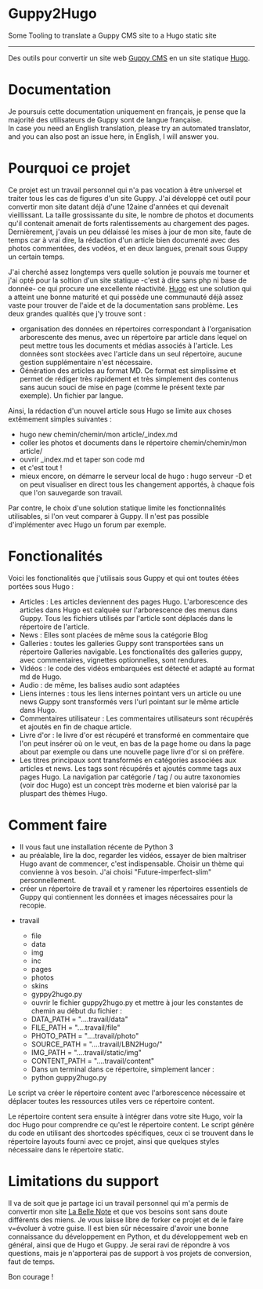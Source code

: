# Guppy2Hugo
Some Tooling to translate a Guppy CMS site to a Hugo static site
___
Des outils pour convertir un site web [Guppy CMS](https://www.freeguppy.org/) en un site statique [Hugo](https://gohugo.io/).

# Documentation
Je poursuis cette documentation uniquement en français, je pense que la majorité des utilisateurs de Guppy sont de langue française.  
In case you need an English translation, please try an automated translator, and you can also post an issue here, in English, I will answer you.

# Pourquoi ce projet
Ce projet est un travail personnel qui n'a pas vocation à être universel et traiter tous les cas de figures d'un site Guppy.
J'ai développé cet outil pour convertir mon site datant déjà d'une 12aine d'années et qui devenait vieillissant. La taille grossissante du site, le nombre de photos et documents qu'il contenait amenait de forts ralentissements au chargement des pages.
Dernièrement, j'avais un peu délaissé les mises à jour de mon site, faute de temps car à vrai dire, la rédaction d'un article bien documenté avec des photos commentées, des vodéos, et en deux langues, prenait sous Guppy un certain temps.


J'ai cherché assez longtemps vers quelle solution je pouvais me tourner et j'ai opté pour la soltion d'un site statique -c'est à dire sans php ni base de donnée- ce qui procure une excellente réactivité.
[Hugo](https://gohugo.io/) est une solution qui a atteint une bonne maturité et qui possède une communauté déjà assez vaste pour trouver de l'aide et de la documentation sans problème.
Les deux grandes qualités que j'y trouve sont :
- organisation des données en répertoires correspondant à l'organisation arborescente des menus, avec un répertoire par article dans lequel on peut mettre tous les documents et médias associés à l'article.
Les données sont stockées avec l'article dans un seul répertoire, aucune gestion supplémentaire n'est nécessaire.
- Génération des articles au format MD. Ce format est simplissime et permet de rédiger très rapidement et très simplement des contenus sans aucun souci de mise en page (comme le présent texte par exemple). Un fichier par langue.

Ainsi, la rédaction d'un nouvel article sous Hugo se limite aux choses extêmement simples suivantes :
- hugo new chemin/chemin/mon article/_index.md
- coller les photos et documents dans le répertoire chemin/chemin/mon article/
- ouvrir _index.md et taper son code md
- et c'est tout !
- mieux encore, on démarre le serveur local de hugo : hugo serveur -D
et on peut visualiser en direct tous les changement apportés, à chaque fois que l'on sauvegarde son travail.

Par contre, le choix d'une solution statique limite les fonctionnalités utilisables, si l'on veut comparer à Guppy. Il n'est pas possible d'implémenter avec Hugo un forum par exemple.
# Fonctionalités
Voici les fonctionalités que j'utilisais sous Guppy et qui ont toutes étées portées sous Hugo :
- Articles : Les articles deviennent des pages Hugo. L'arborescence des articles dans Hugo est calquée sur l'arborescence des menus dans Guppy.
Tous les fichiers utilisés par l'article sont déplacés dans le répertoire de l'article.
- News : Elles sont placées de même sous la catégorie Blog
- Galleries : toutes les galleries Guppy sont transportées sans un répertoire Galleries navigable. Les fonctionalités des galleries guppy, avec commentaires, vignettes optionnelles, sont rendures.
- Vidéos : le code des vidéos embarquées est détecté et adapté au format md de Hugo.
- Audio : de même, les balises audio sont adaptées
- Liens internes : tous les liens internes pointant vers un article ou une news Guppy sont transformés vers l'url pointant sur le même article dans Hugo.
- Commentaires utilisateur : Les commentaires utilisateurs sont récupérés et ajoutés en fin de chaque article. 
- Livre d'or : le livre d'or est récupéré et transformé en commentaire que l'on peut insérer où on le veut, en bas de la page home ou dans la page about par exemple ou dans une nouvelle page livre d'or si on préfère.
- Les titres principaux sont transformés en catégories associées aux articles et news. Les tags sont récupérés et ajoutés comme tags aux pages Hugo.
La navigation par catégorie / tag / ou autre taxonomies (voir doc Hugo) est un concept très moderne et bien valorisé par la pluspart des thèmes Hugo.

# Comment faire
- Il vous faut une installation récente de Python 3
- au préalable, lire la doc, regarder les vidéos, essayer de bien maîtriser Hugo avant de commencer, c'est indispensable. Choisir un thème qui convienne à vos besoin. J'ai choisi "Future-imperfect-slim" personnellement.
- créer un répertoire de travail et y ramener les répertoires essentiels de Guppy qui contiennent les données et images nécessaires pour la recopie.
* travail
  * file
  * data
  * img
  * inc
  * pages
  * photos
  * skins
  * gyppy2hugo.py

  - ouvrir le fichier guppy2hugo.py et mettre à jour les constantes de chemin au début du fichier :
   * DATA_PATH = "....travail/data"
   * FILE_PATH = "....travail/file"
   * PHOTO_PATH = "....travail/photo"
   * SOURCE_PATH = "....travail/LBN2Hugo/"
   * IMG_PATH = "....travail/static/img"
   * CONTENT_PATH = "....travail/content"

  - Dans un terminal dans ce répertoire, simplement lancer :
   * python guppy2hugo.py

Le script va créer le répertoire content avec l'arborescence nécessaire et déplacer toutes les ressources utiles vers ce répertoire content.

Le répertoire content sera ensuite à intégrer dans votre site Hugo, voir la doc Hugo pour comprendre ce qu'est le répertoire content.
Le script génère du code en utilisant des shortcodes spécifiques, ceux ci se trouvent dans le répertoire layouts fourni avec ce projet, ainsi que quelques styles nécessaire dans le répertoire static.

# Limitations du support
Il va de soit que je partage ici un travail personnel qui m'a permis de convertir mon site [La Belle Note](https://www.labellenote.fr) et que vos besoins sont sans doute différents des miens.
Je vous laisse libre de forker ce projet et de le faire v=évoluer à votre guise.
Il est bien sûr nécessaire d'avoir une bonne connaissance du développement en Python, et du développement web en général, ainsi que de Hugo et Guppy.
Je serai ravi de répondre à vos questions, mais je n'apporterai pas de support à vos projets de conversion, faut de temps.

Bon courage !







